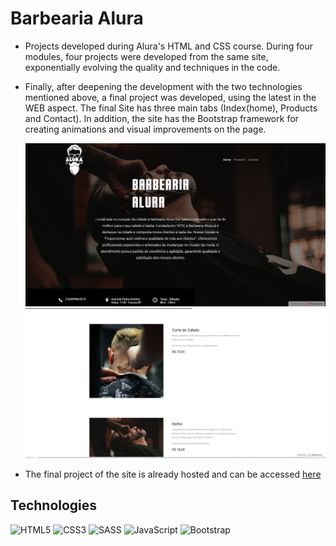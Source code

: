 # Barbearia Alura

- Projects developed during Alura's HTML and CSS course. During four modules, four projects were developed from the same site, exponentially evolving the quality and techniques in the code.

- Finally, after deepening the development with the two technologies mentioned above, a final project was developed, using the latest in the WEB aspect. The final Site has three main tabs (Index(home), Products and Contact). In addition, the site has the Bootstrap framework for creating animations and visual improvements on the page.

  ![print1](midias/1.PNG)
  ![print2](midias/2.PNG)
  
- The final project of the site is already hosted and can be accessed [here](https://barbearia-alura-novo.000webhostapp.com/)

## Technologies

![HTML5](https://img.shields.io/badge/HTML5-E34F26?style=for-the-badge&logo=html5&logoColor=white) ![CSS3](https://img.shields.io/badge/CSS3-1572B6?style=for-the-badge&logo=css3&logoColor=white) ![SASS]( https://img.shields.io/badge/Sass-CC6699?style=for-the-badge&logo=sass&logoColor=white) ![JavaScript](https://img.shields.io/badge/JavaScript-323330?style=for-the-badge&logo=javascript&logoColor=F7DF1E) ![Bootstrap](https://img.shields.io/badge/Bootstrap-563D7C?style=for-the-badge&logo=bootstrap&logoColor=white)

